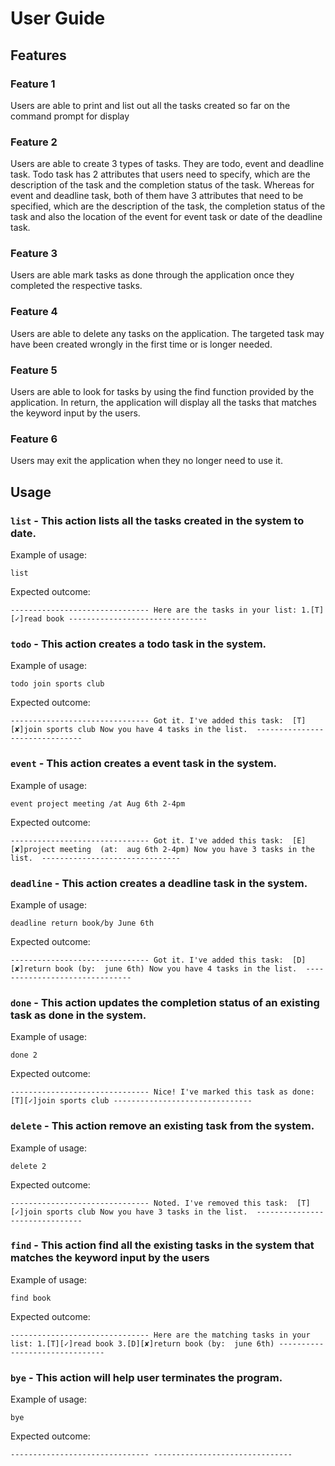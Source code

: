 # User Guide

## Features 

### Feature 1 
Users are able to print and list out all the tasks created so far on the command prompt for display

### Feature 2
Users are able to create 3 types of tasks. They are todo, event and deadline task. Todo task has 2 attributes that users need to specify, which are the description of the task and the completion status of the task. Whereas for event and deadline task, both of them have 3 attributes that need to be specified, which are the description of the task, the completion status of the task and also the location of the event for event task or date of the deadline task.

### Feature 3
Users are able mark tasks as done through the application once they completed the respective tasks.

### Feature 4
Users are able to delete any tasks on the application. The targeted task may have been created wrongly in the first time or is longer needed.

### Feature 5
Users are able to look for tasks by using the find function provided by the application. In return, the application will display all the tasks that matches the keyword input by the users.

### Feature 6
Users may exit the application when they no longer need to use it.

## Usage

### `list` - This action lists all the tasks created in the system to date.

Example of usage: 

`list`

Expected outcome:

`-------------------------------
Here are the tasks in your list:
1.[T][✓]read book
-------------------------------`

### `todo` - This action creates a todo task in the system.

Example of usage: 

`todo join sports club`

Expected outcome:

`-------------------------------
Got it. I've added this task: 
[T][✘]join sports club
Now you have 4 tasks in the list. 
-------------------------------`

### `event` - This action creates a event task in the system.

Example of usage: 

`event project meeting /at Aug 6th 2-4pm`

Expected outcome:

`-------------------------------
Got it. I've added this task: 
[E][✘]project meeting  (at:  aug 6th 2-4pm)
Now you have 3 tasks in the list. 
-------------------------------`

### `deadline` - This action creates a deadline task in the system.

Example of usage: 

`deadline return book/by June 6th`

Expected outcome:

`-------------------------------
Got it. I've added this task: 
[D][✘]return book (by:  june 6th)
Now you have 4 tasks in the list. 
-------------------------------`

### `done` - This action updates the completion status of an existing task as done in the system.

Example of usage: 

`done 2`

Expected outcome:

`-------------------------------
Nice! I've marked this task as done:
[T][✓]join sports club
-------------------------------`

### `delete` - This action remove an existing task from the system.

Example of usage: 

`delete 2`

Expected outcome:

`-------------------------------
Noted. I've removed this task: 
[T][✓]join sports club
Now you have 3 tasks in the list. 
-------------------------------`

### `find` - This action find all the existing tasks in the system that matches the keyword input by the users

Example of usage: 

`find book`

Expected outcome:

`-------------------------------
Here are the matching tasks in your list:
1.[T][✓]read book
3.[D][✘]return book (by:  june 6th)
-------------------------------`


### `bye` - This action will help user terminates the program.

Example of usage: 

`bye`

Expected outcome:

`-------------------------------
-------------------------------`

